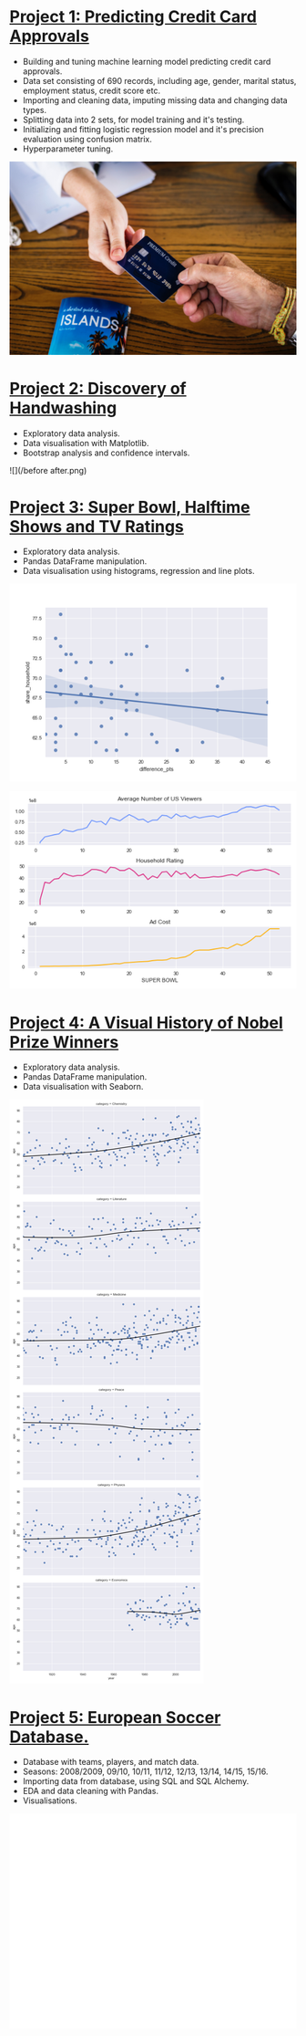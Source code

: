 # [Project 1: Predicting Credit Card Approvals](https://github.com/Cinda85/Predicting-Credit-Card-Approvals)

 - Building and tuning machine learning model predicting credit card approvals.
 - Data set consisting of 690 records, including age, gender, marital status, employment status, credit score etc.
 - Importing and cleaning data, imputing missing data and changing data types.
 - Splitting data into 2 sets, for model training and it's testing.
 - Initializing and fitting logistic regression model and it's precision evaluation using confusion matrix.
 - Hyperparameter tuning.

![](/credit_card.jpg)


# [Project 2: Discovery of Handwashing](https://github.com/Cinda85/Dr.-Semmelweis-and-the-Discovery-of-Handwashing)
- Exploratory data analysis.
- Data visualisation with Matplotlib.
- Bootstrap analysis and confidence intervals.

![](/before after.png)


# [Project 3: Super Bowl, Halftime Shows and TV Ratings](https://github.com/Cinda85/Super-Bowl)
- Exploratory data analysis.
- Pandas DataFrame manipulation.
- Data visualisation using histograms, regression and line plots.

![](/HouseholdsPtsDifference.png) 

![](/SuperbowlSubplots.png)


# [Project 4: A Visual History of Nobel Prize Winners](https://github.com/Cinda85/A-Visual-History-Of-Nobel-Price-Winners)
- Exploratory data analysis.
- Pandas DataFrame manipulation.
- Data visualisation with Seaborn.


![](/AgeDifference.png)


# [Project 5: European Soccer Database.](https://github.com/Cinda85/European-Soccer/tree/main)
- Database with teams, players, and match data.
- Seasons: 2008/2009, 09/10, 10/11, 11/12, 12/13, 13/14, 14/15, 15/16.
- Importing data from database, using SQL and SQL Alchemy.
- EDA and data cleaning with Pandas.
- Visualisations.

![](/GoalsPerGame.png)
